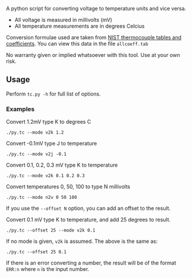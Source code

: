 A python script for converting voltage to temperature units and vice versa.

* All voltage is measured in millivolts (mV)
* All temperature measurements are in degrees Celcius

Conversion formulae used are taken from [NIST thermocouple tables and coefficients](http://srdata.nist.gov/its90/main/). You can view this data in the file `allcoeff.tab`

No warranty given or implied whatsoever with this tool. Use at your own risk.

## Usage

Perform `tc.py -h` for full list of options.

### Examples

Convert 1.2mV type K to degrees C

    ./py.tc --mode v2k 1.2

Convert -0.1mV type J to temperature

    ./py.tc --mode v2j -0.1

Convert 0.1, 0.2, 0.3 mV type K to temperature

    ./py.tc --mode v2k 0.1 0.2 0.3

Convert temperatures 0, 50, 100 to type N millivolts

    ./py.tc --mode n2v 0 50 100

If you use the `--offset N` option, you can add an offset to the result.

Convert 0.1 mV type K to temperature, and add 25 degrees to result.

    ./py.tc --offset 25 --mode v2k 0.1

If no mode is given, `v2k` is assumed. The above is the same as:

    ./py.tc --offset 25 0.1

If there is an error converting a number, the result will be of the format `ERR:n` where `n` is the input number.

